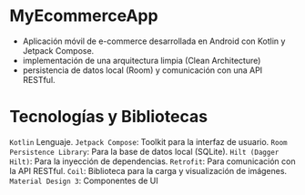 # MyEcommerceApp

- Aplicación móvil de e-commerce desarrollada en Android con Kotlin y Jetpack Compose.
- implementación de una arquitectura limpia (Clean Architecture)
- persistencia de datos local (Room) y comunicación con una API RESTful.


# Tecnologías y Bibliotecas

`Kotlin` Lenguaje.
`Jetpack Compose`: Toolkit para la interfaz de usuario.
`Room Persistence Library`: Para la base de datos local (SQLite).
`Hilt (Dagger Hilt)`: Para la inyección de dependencias.
`Retrofit`: Para comunicación con la API RESTful.
`Coil`: Biblioteca para la carga y visualización de imágenes.
`Material Design 3`: Componentes de UI 
